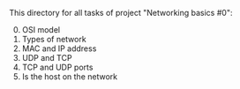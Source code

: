 This directory for all tasks of project "Networking basics #0":

0. OSI model
1. Types of network
2. MAC and IP address
3. UDP and TCP
4. TCP and UDP ports
5. Is the host on the network
